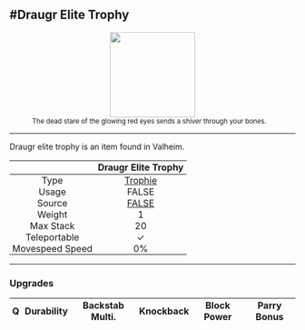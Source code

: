 <meta property="og:title" content="Draugr Elite Trophy - MoreValheim" /><meta property="og:type" content="website" /><meta property="og:image" content="/assets/draugr_elite_trophy.png" /><meta property="og:description" content="Draugr Elite Trophy is an item found in Valheim." /><meta name="theme-color" content="#546D78"><meta name="twitter:card" content="summary_large_image">
#Draugr Elite Trophy
-------------
<style>img {width:20px;}.tb {width:150px;display: block;margin-left: auto;margin-right: auto;}</style>

<style>.md-typeset table:not([class]) th:not([align]) {min-width:unset!important;}</style>
<style>td{padding:0em 0.3em!important;text-align:center!important;border-left:.05rem solid var(--md-default-fg-color--lightest)}</style>

<style>th{padding:0.1em 0.3em!important;text-align:center!important;font-weight:bold}</style>

<style>pre{text-align:right!important}</style>
<style>table tr td:first-child {border-left: 0;};</style>

<figure><img src="/assets/draugr_elite_trophy.png" class="tb" /><figcaption><small>The dead stare of the glowing red eyes sends a shiver through your bones.</small></figcaption></figure>

-------------

Draugr elite trophy is an item found in Valheim.

|        | Draugr Elite Trophy              |
| ----------- | ------------------------------------ |
| Type | [Trophie](../../types/trophie)
| Usage | FALSE<br>
| Source | [FALSE](../../items/false)
| Weight | 1 |
| Max Stack | 20 |
| Teleportable | ✓
| Movespeed Speed | 0%


-------------

### Upgrades
| Q | Durability | Backstab Multi. | Knockback | Block Power | Parry Bonus
| - | - | - | - | - | - 
